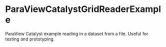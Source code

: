 # ParaViewCatalystGridReaderExample
ParaView Catalyst example reading in a dataset from a file. Useful for testing and prototyping.
